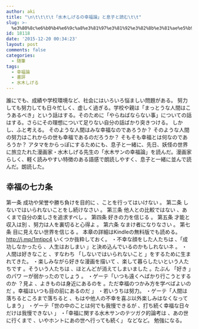 ```yaml
---
author: aki
title: "\n\t\t\t\t「水木しげるの幸福論」と息子と読む\t\t"
slug: >-
  %e3%80%8c%e6%b0%b4%e6%9c%a8%e3%81%97%e3%81%92%e3%82%8b%e3%81%ae%e5%b9%b8%e7%a6%8f%e8%ab%96%e3%80%8d%e3%81%a8%e6%81%af%e5%ad%90%e3%81%a8%e8%aa%ad%e3%82%80
id: 18118
date: '2015-12-20 00:34:23'
layout: post
comments: false
categories:
  - 随筆
tags:
  - 幸福論
  - 書評
  - 水木しげる
---
```


誰にでも、成績や学校環境など、社会にはいろいろ悩ましい問題がある。 努力しても努力しても日々忙しく、虚しく過ぎる。学校や親は「まっとうな人間はこうあるべき」という話はする。そのために「やらねばならない事」についての話はする。さらにその理想について足りない自分の話ばかり突きつける。 しかし、ふと考える。 そのような人間はみな幸福なのであろうか？ そのような人間の努力はこれからの世も幸福であるのだろうか？ そもそも幸福とは何なのであろうか？ アタマをからっぽにするためにも、息子と一緒に、先日、妖怪の世界に旅立たれた漫画家・水木しげる先生の「水木サンの幸福論」を読んだ。漫画家らしく、軽く読みやすい特徴のある語感で朗読しやすく、息子と一緒に並んで読んだ。朗読した。

## 幸福の七カ条

第一条 成功や栄誉や勝ち負けを目的に 、ことを行ってはいけない 。 第二条 しないではいられないことをし続けなさい 。 第三条 他人との比較ではない 、あくまで自分の楽しさを追求すべし 。 第四条 好きの力を信じる 。 第五条 才能と収入は別 、努力は人を裏切ると心得よ 。 第六条 なまけ者になりなさい 。 第七条 目に見えない世界を信じる 。 本章の詳細はKindleの無料版でも読める。 http://j.mp/1mtjpc4 いくつか抜粋しておく。 ・不幸な顔をした人たちは 、「成功しなかったら 、人生はおしまい 」と決め込んでいるのかもしれないネ 。 ・人間は好きなこと 、すなわち 「しないではいられないこと 」をするために生まれてきた。 ・楽しみながら好きな漫画を描いて 、楽して暮らしたいという人たちです 。そういう人たちは 、ほとんどが消えてしまいました 。たぶん 「好き 」のパワ ーが弱かったのでしょう 。 ・ゲーテ「いつも遠くへばかり行こうとするのか ？見よ 、よきものは身近にあるのを 。ただ幸福のつかみ方を学べばよいのだ 。幸福はいつも目の前にあるのだ 」 ・若いうちは努力。 ・ゲーテ「人間は落ちるところまで落ちると 、もはや他人の不幸を喜ぶ以外楽しみはなくなってしまう」 ・ゲーテ「世の中のことは何でも我慢できるが 、打ち続く幸福な日々だけは我慢できない 」 ・「幸福に関する水木サンのテツガク的論考は 、あの世に行くまで 、いやホントにあの世へ行っても続く」 などなど。 勉強になる。